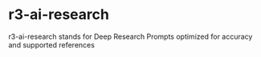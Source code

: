 # r3-ai-research
r3-ai-research stands for Deep Research Prompts optimized for accuracy and supported references

